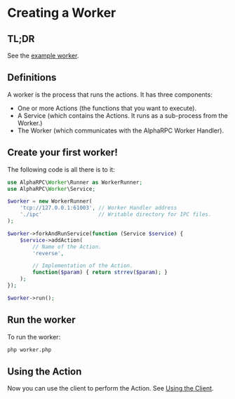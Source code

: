 # Creating a Worker

## TL;DR

See the [example worker](https://github.com/alphacomm/alpharpc/blob/master/examples/worker-reverse.php).


## Definitions

A worker is the process that runs the actions. It has three components:

* One or more Actions (the functions that you want to execute).
* A Service (which contains the Actions. It runs as a sub-process from the Worker.)
* The Worker (which communicates with the AlphaRPC Worker Handler).

## Create your first worker!

The following code is all there is to it:

```php
use AlphaRPC\Worker\Runner as WorkerRunner;
use AlphaRPC\Worker\Service;

$worker = new WorkerRunner(
    'tcp://127.0.0.1:61003', // Worker Handler address
    './ipc'                  // Writable directory for IPC files.
);

$worker->forkAndRunService(function (Service $service) {
    $service->addAction(
        // Name of the Action.
        'reverse',

        // Implementation of the Action.
        function($param) { return strrev($param); }
    );
});

$worker->run();

```

## Run the worker

To run the worker:

```bash
php worker.php
```

## Using the Action

Now you can use the client to perform the Action. See [Using the Client](use-client.md).

